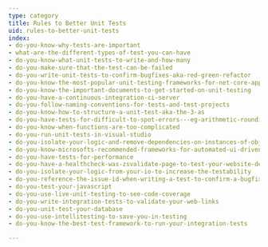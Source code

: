 ```yaml
---
type: category
title: Rules to Better Unit Tests
uid: rules-to-better-unit-tests
index:
- do-you-know-why-tests-are-important
- what-are-the-different-types-of-test-you-can-have
- do-you-know-what-unit-tests-to-write-and-how-many
- do-you-make-sure-that-the-test-can-be-failed
- do-you-write-unit-tests-to-confirm-bugfixes-aka-red-green-refactor
- do-you-know-the-most-popular-unit-testing-frameworks-for-net-core-applications
- do-you-know-the-important-documents-to-get-started-on-unit-testing
- do-you-have-a-continuous-integration-ci-server
- do-you-follow-naming-conventions-for-tests-and-test-projects
- do-you-know-how-to-structure-a-unit-test-aka-the-3-as
- do-you-have-tests-for-difficult-to-spot-errors---eg-arithmetic-rounding-regular-expressions
- do-you-know-when-functions-are-too-complicated
- do-you-run-unit-tests-in-visual-studio
- do-you-isolate-your-logic-and-remove-dependencies-on-instances-of-objects
- do-you-know-microsofts-recommended-frameworks-for-automated-ui-driven-functional-testing
- do-you-have-tests-for-performance
- do-you-have-a-healthcheck-was-zsvalidate-page-to-test-your-website-dependencies
- do-you-isolate-your-logic-from-your-io-to-increase-the-testability
- do-you-reference-the-issue-id-when-writing-a-test-to-confirm-a-bugfix
- do-you-test-your-javascript
- do-you-use-live-unit-testing-to-see-code-coverage
- do-you-write-integration-tests-to-validate-your-web-links
- do-you-unit-test-your-database
- do-you-use-intellitesting-to-save-you-in-testing
- do-you-know-the-best-test-framework-to-run-your-integration-tests

---
```


​​


